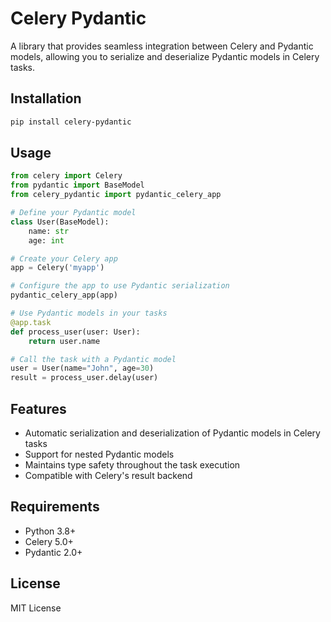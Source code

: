 # Celery Pydantic

A library that provides seamless integration between Celery and Pydantic models, allowing you to serialize and deserialize Pydantic models in Celery tasks.

## Installation

```bash
pip install celery-pydantic
```

## Usage

```python
from celery import Celery
from pydantic import BaseModel
from celery_pydantic import pydantic_celery_app

# Define your Pydantic model
class User(BaseModel):
    name: str
    age: int

# Create your Celery app
app = Celery('myapp')

# Configure the app to use Pydantic serialization
pydantic_celery_app(app)

# Use Pydantic models in your tasks
@app.task
def process_user(user: User):
    return user.name

# Call the task with a Pydantic model
user = User(name="John", age=30)
result = process_user.delay(user)
```

## Features

- Automatic serialization and deserialization of Pydantic models in Celery tasks
- Support for nested Pydantic models
- Maintains type safety throughout the task execution
- Compatible with Celery's result backend

## Requirements

- Python 3.8+
- Celery 5.0+
- Pydantic 2.0+

## License

MIT License 